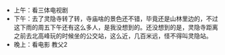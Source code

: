 - 上午：看三体电视剧
- 下午：去了灵隐寺转了转，寺庙啥的景色还不错，毕竟还是山林里边的，不过这下雨的周五下午还有这么多人，是我没想到的。还没想到的是，灵隐寺距离之前去北高峰玩的时候坐的公交站，这么近，几百米远，怪不得叫灵隐站。
- 晚上：看电影 教父2